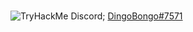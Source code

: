 
<br><img src="https://tryhackme-badges.s3.amazonaws.com/dingobongo.png" alt="TryHackMe">
Discord; <a href="https://discord.com/users/244560062486544412">DingoBongo#7571</a>

<!---
Squiikii/Squiikii is a ✨ special ✨ repository because its `README.md` (this file) appears on your GitHub profile.
You can click the Preview link to take a look at your changes.
--->
